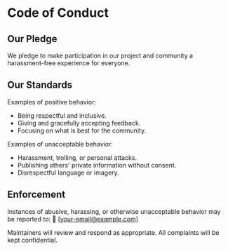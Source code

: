 # Code of Conduct

## Our Pledge
We pledge to make participation in our project and community a harassment-free experience for everyone.

## Our Standards
Examples of positive behavior:
- Being respectful and inclusive.
- Giving and gracefully accepting feedback.
- Focusing on what is best for the community.

Examples of unacceptable behavior:
- Harassment, trolling, or personal attacks.
- Publishing others' private information without consent.
- Disrespectful language or imagery.

## Enforcement
Instances of abusive, harassing, or otherwise unacceptable behavior may be reported to:
📧 [your-email@example.com]  

Maintainers will review and respond as appropriate. All complaints will be kept confidential.
